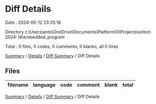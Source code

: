 # Diff Details

Date : 2024-05-12 23:35:18

Directory c:\\Users\\anto\\OneDrive\\Documents\\PlatformIO\\Projects\\eirbot-2024-1A\\embedded_program

Total : 0 files,  0 codes, 0 comments, 0 blanks, all 0 lines

[Summary](results.md) / [Details](details.md) / [Diff Summary](diff.md) / Diff Details

## Files
| filename | language | code | comment | blank | total |
| :--- | :--- | ---: | ---: | ---: | ---: |

[Summary](results.md) / [Details](details.md) / [Diff Summary](diff.md) / Diff Details